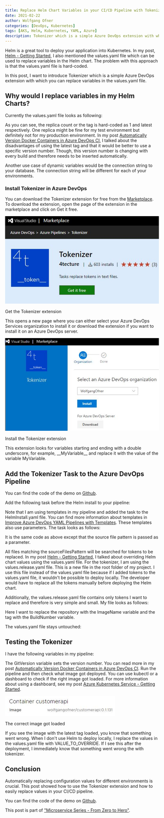 ```yaml
---
title: Replace Helm Chart Variables in your CI/CD Pipeline with Tokenizer
date: 2021-02-22
author: Wolfgang Ofner
categories: [DevOps, Kubernetes]
tags: [AKS, Helm, Kubernetes, YAML, Azure]
description: Tokenizer which is a simple Azure DevOps extension with which you can replace variables in Helm charts inside an Azure DevOps CI/CD pipeline.
---
```


Helm is a great tool to deploy your application into Kubernetes. In my post, [Helm - Getting Started](/helm-getting-started), I also mentioned the values.yaml file which can be used to replace variables in the Helm chart. The problem with this approach is that the values.yaml file is hard-coded.

In this post, I want to introduce Tokenizer which is a simple Azure DevOps extension with which you can replace variables in the values.yaml file. 

## Why would I replace variables in my Helm Charts?

Currently the values.yaml file looks as following:

<script src="https://gist.github.com/WolfgangOfner/f75c7798c44d6a381019223031720350.js"></script>

As you can see, the replica count or the tag is hard-coded as 1 and latest respectively. One replica might be fine for my test environment but definitely not for my production environment. In my post [Automatically Version Docker Containers in Azure DevOps CI](/automatically-version-docker-container), I talked about the disadvantages of using the latest tag and that it would be better to use a specific version number. Though, this version number is changing with every build and therefore needs to be inserted automatically.

Another use case of dynamic variables would be the connection string to your database. The connection string will be different for each of your environments. 

### Install Tokenizer in Azure DevOps

You can download the Tokenizer extension for free from the [Marketplace](https://marketplace.visualstudio.com/items?itemName=4tecture.Tokenizer). To download the extension, open the page of the extension in the marketplace and click on Get it free.

<div class="col-12 col-sm-10 aligncenter">
  <a href="/assets/img/posts/2021/02/Get-the-Tokenizer-extension.jpg"><img loading="lazy" src="/assets/img/posts/2021/02/Get-the-Tokenizer-extension.jpg" alt="Get the Tokenizer extension" /></a>
  
  <p>
   Get the Tokenizer extension
  </p>
</div>

This opens a new page where you can either select your Azure DevOps Services organization to install it or download the extension if you want to install it on an Azure DevOps server.

<div class="col-12 col-sm-10 aligncenter">
  <a href="/assets/img/posts/2021/02/Install-the-Tokenizer-extension.jpg"><img loading="lazy" src="/assets/img/posts/2021/02/Install-the-Tokenizer-extension.jpg" alt="Install the Tokenizer extension" /></a>
  
  <p>
   Install the Tokenizer extension
  </p>
</div>

This extension looks for variables starting and ending with a double underscore, for example, \_\_MyVariable\_\_ and replace it with the value of the variable MyVariable.

## Add the Tokenizer Task to the Azure DevOps Pipeline

You can find the code of the demo on <a href="https://github.com/WolfgangOfner/MicroserviceDemo/blob/master/CustomerApi/pipelines" target="_blank" rel="noopener noreferrer">Github</a>.

Add the following task before the Helm install to your pipeline:

<script src="https://gist.github.com/WolfgangOfner/f2b5fafd6444c4b0d77d3325e1a60270.js"></script>

Note that I am using templates in my pipeline and added the task to the HelmInstall.yaml file. You can find more information about templates in [Improve Azure DevOps YAML Pipelines with Templates](/improve-azure-devops-pipelines-templates). These templates also use parameters. The task looks as follows:

<script src="https://gist.github.com/WolfgangOfner/febd71355c2c6ca52068901be0bffbbc.js"></script>

It is the same code as above except that the source file pattern is passed as a parameter.

All files matching the sourceFilesPattern will be searched for tokens to be replaced. In my post [Helm - Getting Started](/helm-getting-started), I talked about overriding Helm chart values using the values.yaml file. For the tokenizer, I am using the values.release.yaml file. This is a new file in the root folder of my project. I use this file instead of the values.yaml file because if I added tokens to the values.yaml file, it wouldn't be possible to deploy locally. The developer would have to replace all the tokens manually before deploying the Helm chart.

Additionally, the values.release.yaml file contains only tokens I want to replace and therefore is very simple and small. My file looks as follows:

<script src="https://gist.github.com/WolfgangOfner/7fe51f6151ab5d6c8f1bb91ed9be697d.js"></script>

Here I want to replace the repository with the ImageName variable and the tag with the BuildNumber variable. 

The values.yaml file stays untouched:

<script src="https://gist.github.com/WolfgangOfner/e1176581d1c4c0216fe7aeb80129cf8c.js"></script>

## Testing the Tokenizer

I have the following variables in my pipeline:

<script src="https://gist.github.com/WolfgangOfner/c007f3aa5240f26914cf476f879c25f3.js"></script>

The GitVersion variable sets the version number. You can read more in my post [Automatically Version Docker Containers in Azure DevOps CI](/automatically-version-docker-container). Run the pipeline and then check what image got deployed. You can use kubectl or a dashboard to check if the right image got loaded. For more information about using a dashboard, see my post [Azure Kubernetes Service - Getting Started](/azure-kubernetes-service-getting-started). 

<div class="col-12 col-sm-10 aligncenter">
  <a href="/assets/img/posts/2021/02/The-correct-image-got-loaded.jpg"><img loading="lazy" src="/assets/img/posts/2021/02/The-correct-image-got-loaded.jpg" alt="The correct image got loaded" /></a>
  
  <p>
   The correct image got loaded
  </p>
</div>

If you see the image with the latest tag loaded, you know that something went wrong. When I don't use Helm to deploy locally, I replace the values in the values.yaml file with VALUE_TO_OVERRIDE. If I see this after the deployment, I immediately know that something went wrong the with tokenizer.

## Conclusion

Automatically replacing configuration values for different environments is crucial. This post showed how to use the Tokenizer extension and how to easily replace values in your CI/CD pipeline.

You can find the code of the demo on <a href="https://github.com/WolfgangOfner/MicroserviceDemo" target="_blank" rel="noopener noreferrer">Github</a>.

This post is part of ["Microservice Series - From Zero to Hero"](/microservice-series-from-zero-to-hero).